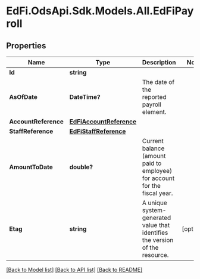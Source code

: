 # EdFi.OdsApi.Sdk.Models.All.EdFiPayroll
## Properties

Name | Type | Description | Notes
------------ | ------------- | ------------- | -------------
**Id** | **string** |  | 
**AsOfDate** | **DateTime?** | The date of the reported payroll element. | 
**AccountReference** | [**EdFiAccountReference**](EdFiAccountReference.md) |  | 
**StaffReference** | [**EdFiStaffReference**](EdFiStaffReference.md) |  | 
**AmountToDate** | **double?** | Current balance (amount paid to employee) for account for the fiscal year. | 
**Etag** | **string** | A unique system-generated value that identifies the version of the resource. | [optional] 

[[Back to Model list]](../README.md#documentation-for-models) [[Back to API list]](../README.md#documentation-for-api-endpoints) [[Back to README]](../README.md)

